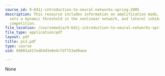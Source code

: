 ```yaml
---
course_id: 9-641j-introduction-to-neural-networks-spring-2005
description: This resource includes information on amplification mode, global inhibition
  sets a dynamic threshold in the nonlinear network, and lateral inhibition mediates
  competition.
file_location: /coursemedia/9-641j-introduction-to-neural-networks-spring-2005/9d891a417edb4d3e0e4c7df753ad9aea_ps3.pdf
file_type: application/pdf
layout: pdf
title: ps3.pdf
type: course
uid: 9d891a417edb4d3e0e4c7df753ad9aea

---
```

None